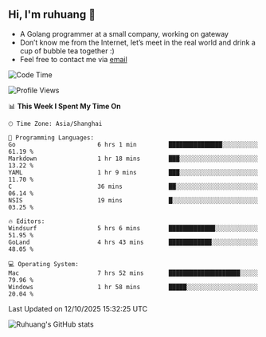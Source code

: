 ## Hi, I'm ruhuang 👋

- A Golang programmer at a small company, working on gateway
- Don’t know me from the Internet, let’s meet in the real world and drink a cup of bubble tea together :)
- Feel free to contact me via [email](mailto:ruhuang2001@gmail.com)
<!--START_SECTION:waka-->
![Code Time](http://img.shields.io/badge/Code%20Time-957%20hrs%2029%20mins-blue)

![Profile Views](http://img.shields.io/badge/Profile%20Views-0-blue)

📊 **This Week I Spent My Time On** 

```text
🕑︎ Time Zone: Asia/Shanghai

💬 Programming Languages: 
Go                       6 hrs 1 min         ███████████████░░░░░░░░░░   61.19 % 
Markdown                 1 hr 18 mins        ███░░░░░░░░░░░░░░░░░░░░░░   13.22 % 
YAML                     1 hr 9 mins         ███░░░░░░░░░░░░░░░░░░░░░░   11.70 % 
C                        36 mins             ██░░░░░░░░░░░░░░░░░░░░░░░   06.14 % 
NSIS                     19 mins             █░░░░░░░░░░░░░░░░░░░░░░░░   03.25 % 

🔥 Editors: 
Windsurf                 5 hrs 6 mins        █████████████░░░░░░░░░░░░   51.95 % 
GoLand                   4 hrs 43 mins       ████████████░░░░░░░░░░░░░   48.05 % 

💻 Operating System: 
Mac                      7 hrs 52 mins       ████████████████████░░░░░   79.96 % 
Windows                  1 hr 58 mins        █████░░░░░░░░░░░░░░░░░░░░   20.04 % 
```


 Last Updated on 12/10/2025 15:32:25 UTC
<!--END_SECTION:waka-->

![Ruhuang's GitHub stats](https://github-readme-stats.vercel.app/api?username=ruhuang2001&count_private=true&hide_title=true&show_icons=true&theme=vue)

